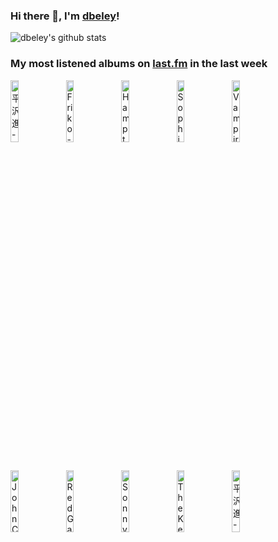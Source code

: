### Hi there 👋, I'm [dbeley](https://dbeley.ovh/en)!

![dbeley's github stats](https://github-readme-stats.vercel.app/api?username=dbeley)

### My most listened albums on [last.fm](https://www.last.fm/user/d_beley) in the last week

[<img src='https://lastfm.freetls.fastly.net/i/u/300x300/f0a3380d775f493a8a93fef7dfb2ec8f.jpg' width='16%' height='16%' alt='平沢進 - Berserk'>](https://www.last.fm/music/%25e5%25b9%25b3%25e6%25b2%25a2%25e9%2580%25b2/berserk)&nbsp;
[<img src='https://lastfm.freetls.fastly.net/i/u/300x300/a8dc09e1853070c5ba9a2bd58c2683de.jpg' width='16%' height='16%' alt='Friko - Where We’ve Been, Where We Go from Here'>](https://www.last.fm/music/friko/where%2bwe%25e2%2580%2599ve%2bbeen%252c%2bwhere%2bwe%2bgo%2bfrom%2bhere)&nbsp;
[<img src='https://lastfm.freetls.fastly.net/i/u/300x300/1bf64d2264244e27ce0402efc1949873.jpg' width='16%' height='16%' alt='Hampton Hawes - The Trio, Volume 2: This Is Hampton Hawes'>](https://www.last.fm/music/hampton%2bhawes/the%2btrio%252c%2bvolume%2b2%253a%2bthis%2bis%2bhampton%2bhawes)&nbsp;
[<img src='https://lastfm.freetls.fastly.net/i/u/300x300/66db8848a78beebb0eeb76654447e1d4.png' width='16%' height='16%' alt='Sophie - Oil of Every Pearl’s Un‐Insides'>](https://www.last.fm/music/sophie/oil%2bof%2bevery%2bpearl%25e2%2580%2599s%2bun%25e2%2580%2590insides)&nbsp;
[<img src='https://lastfm.freetls.fastly.net/i/u/300x300/6d82bc24d66644b103a8658ed4d56398.jpg' width='16%' height='16%' alt='Vampire Weekend - Only God Was Above Us'>](https://www.last.fm/music/vampire%2bweekend/only%2bgod%2bwas%2babove%2bus)&nbsp;
<br>
[<img src='https://lastfm.freetls.fastly.net/i/u/300x300/5578cab39b47730a9ac36882c44dcf4e.jpg' width='16%' height='16%' alt='John Cale - Paris 1919'>](https://www.last.fm/music/john%2bcale/paris%2b1919)&nbsp;
[<img src='https://lastfm.freetls.fastly.net/i/u/300x300/cca613c9c5d3480d9ff6ae4636e22e12.jpg' width='16%' height='16%' alt='Red Garland Trio - A Garland Of Red'>](https://www.last.fm/music/red%2bgarland%2btrio/a%2bgarland%2bof%2bred)&nbsp;
[<img src='https://lastfm.freetls.fastly.net/i/u/300x300/5915e64614eed98460bc850cc6b76bd5.jpg' width='16%' height='16%' alt='Sonny Clark - Standards'>](https://www.last.fm/music/sonny%2bclark/standards)&nbsp;
[<img src='https://lastfm.freetls.fastly.net/i/u/300x300/551973a2afd2495fc993af2d88ff5ba5.jpg' width='16%' height='16%' alt='The Kenny Drew Trio - Pal Joey'>](https://www.last.fm/music/the%2bkenny%2bdrew%2btrio/pal%2bjoey)&nbsp;
[<img src='https://lastfm.freetls.fastly.net/i/u/300x300/0002e10a7013476cc7c587555f030eff.jpg' width='16%' height='16%' alt='平沢進 - 白虎野'>](https://www.last.fm/music/%25e5%25b9%25b3%25e6%25b2%25a2%25e9%2580%25b2/%25e7%2599%25bd%25e8%2599%258e%25e9%2587%258e)&nbsp;
<br>
